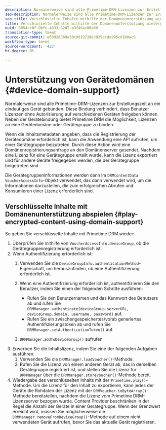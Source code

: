 ```yaml
---
description: Normalerweise sind alle Primetime-DRM-Lizenzen zur Erstellungszeit an ein eindeutiges Gerät gebunden. Diese Bindung verhindert, dass Benutzer Lizenzen ohne Autorisierung auf verschiedenen Geräten freigeben können. Neben der Gerätebindung bietet Primetime DRM die Möglichkeit, Lizenzen an eine Gerätedomäne oder Gerätegruppe zu binden.
seo-description: Normalerweise sind alle Primetime-DRM-Lizenzen zur Erstellungszeit an ein eindeutiges Gerät gebunden. Diese Bindung verhindert, dass Benutzer Lizenzen ohne Autorisierung auf verschiedenen Geräten freigeben können. Neben der Gerätebindung bietet Primetime DRM die Möglichkeit, Lizenzen an eine Gerätedomäne oder Gerätegruppe zu binden.
seo-title: Verschlüsselte Inhalte mithilfe der Domänenunterstützung wiedergeben
title: Verschlüsselte Inhalte mithilfe der Domänenunterstützung wiedergeben
uuid: 8854cc0f-9bfc-4833-82d7-a3f46ac88e06
translation-type: tm+mt
source-git-commit: e60d285b9e30cdd19728e3029ecda995cd100ac9
workflow-type: tm+mt
source-wordcount: '423'
ht-degree: 0%

---
```



# Unterstützung von Gerätedomänen {#device-domain-support}

Normalerweise sind alle Primetime-DRM-Lizenzen zur Erstellungszeit an ein eindeutiges Gerät gebunden. Diese Bindung verhindert, dass Benutzer Lizenzen ohne Autorisierung auf verschiedenen Geräten freigeben können. Neben der Gerätebindung bietet Primetime DRM die Möglichkeit, Lizenzen an eine Gerätedomäne oder Gerätegruppe zu binden.

Wenn die Inhaltsmetadaten angeben, dass die Registrierung der Gerätedomäne erforderlich ist, kann die Anwendung eine API aufrufen, um einer Gerätegruppe beizutreten. Durch diese Aktion wird eine Domänenregistrierungsanfrage an den Domänenserver gesendet. Nachdem eine Lizenz für eine Gerätegruppe erteilt wurde, kann die Lizenz exportiert und für andere Geräte freigegeben werden, die der Gerätegruppe beigetreten sind.

Die Gerätegruppeninformationen werden dann im `DRMContentData` `VoucherAccessInfo`-Objekt verwendet, das dann verwendet wird, um die Informationen darzustellen, die zum erfolgreichen Abrufen und Konsumieren einer Lizenz erforderlich sind.

## Verschlüsselte Inhalte mit Domänenunterstützung abspielen {#play-encrypted-content-using-domain-support}

So geben Sie verschlüsselte Inhalte mit Primetime DRM wieder:

1. Überprüfen Sie mithilfe von `VoucherAccessInfo.deviceGroup`, ob die Gerätegruppenregistrierung erforderlich ist.
1. Wenn Authentifizierung erforderlich ist:
   1. Verwenden Sie die `DeviceGroupInfo.authenticationMethod`-Eigenschaft, um herauszufinden, ob eine Authentifizierung erforderlich ist.
   1. Wenn eine Authentifizierung erforderlich ist, authentifizieren Sie den Benutzer, indem Sie einen der folgenden Schritte ausführen:

      * Rufen Sie den Benutzernamen und das Kennwort des Benutzers ab und rufen Sie `DRMManager.authenticate(deviceGroup.serverURL, deviceGroup.domain, username, password)` auf.
      * Rufen Sie ein zwischengespeichertes/vorab generiertes Authentifizierungstoken ab und rufen Sie `DRMManager.setAuthenticationToken()` auf.
   1. `DRMManager.addToDeviceGroup()` aufrufen
1. Erwerben Sie die Inhaltslizenz, indem Sie eine der folgenden Aufgaben ausführen:
   1. Verwenden Sie die `DRMManager.loadVoucher()`-Methode.
   1. Rufen Sie die Lizenz von einem anderen Gerät ab, das in derselben Gerätegruppe registriert ist, und stellen Sie die Lizenz für ` DRMManager` über die `DRMManager.storeVoucher()`-Methode bereit.
1. Wiedergabe des verschlüsselten Inhalts mit der `Primetime.play()`-Methode.
Um die Lizenz für den Inhalt zu exportieren, kann jedes der Geräte die Rohdaten der Lizenz mit der `DRMVoucher.toByteArray()`-Methode bereitstellen, nachdem die Lizenz vom Primetime DRM-Lizenzserver bezogen wurde. Content Provider beschränken in der Regel die Anzahl der Geräte in einer Gerätegruppe. Wenn der Grenzwert erreicht wird, müssen Sie möglicherweise die `DRMManager.removeFromDeviceGroup()`-Methode auf einem nicht verwendeten Gerät aufrufen, bevor Sie das aktuelle Gerät registrieren.